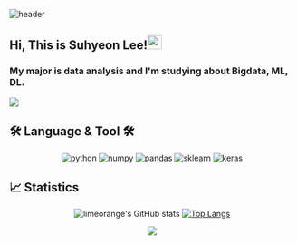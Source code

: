 ![header](https://capsule-render.vercel.app/api?type=waving&color=auto&height=200&section=header&text=Suhyeon%20Lee&fontSize=70&animation=fadeIn&fontAlignY=38&desc=&descAlignY=51&descAlign=62)
## Hi, This is Suhyeon Lee!<img src="https://media.giphy.com/media/hvRJCLFzcasrR4ia7z/giphy.gif" width="25px">
### My major is data analysis and I'm studying about Bigdata, ML, DL.

<!-- [![tistory's GitHub stats](https://tistory-readme-stats.vercel.app/api/badge?name=limeorange)](https://limeorange.tistory.com/)  <br> -->
<a href="https://limeorange.tistory.com/" target="_blank">
  <img src="https://img.shields.io/badge/Blog-20c997?style=flat-square&logo=Vimeo&logoColor=white"/>
</a>

## 🛠 Language & Tool 🛠
<div align="center">
  <img alt="python" src="https://img.shields.io/badge/python-3670A0?style=for-the-badge&logo=python&logoColor=white" />
  <img alt="numpy" src = "https://img.shields.io/badge/numpy-%23013243.svg?style=for-the-badge&logo=numpy&logoColor=white" />
  <img alt="pandas" src = "https://img.shields.io/badge/pandas-%23150458.svg?style=for-the-badge&logo=pandas&logoColor=white" />
  <img alt="sklearn" src = "https://img.shields.io/badge/scikit--learn-%23F7931E.svg?style=for-the-badge&logo=scikit-learn&logoColor=white" />
  <img alt="keras" src = "https://img.shields.io/badge/Keras-%23D00000.svg?style=for-the-badge&logo=Keras&logoColor=white" />
</div>


## 📈 Statistics
<div align="center">
  
![limeorange's GitHub stats](https://github-readme-stats.vercel.app/api?username=limeorange&show_icons=true&theme=monokai)
[![Top Langs](https://github-readme-stats.vercel.app/api/top-langs/?username=limeorange&layout=compact&theme=material-palenight&langs_count=3)](https://github.com/anuraghazra/github-readme-stats)
</div>




<!-- [![Velog's GitHub stats](https://velog-readme-stats.vercel.app/api?name=suhyun-guri&color=dark)](https://velog.io/@suhyun-guri/%EC%9E%90%EB%A3%8C%EA%B5%AC%EC%A1%B0%EC%95%8C%EA%B3%A0%EB%A6%AC%EC%A6%98-2.-%EB%B0%B0%EC%97%B4%EA%B3%BC-%EB%A6%AC%EC%8A%A4%ED%8A%B8) -->

<div align="center">
<a href="https://hits.seeyoufarm.com"><img src="https://hits.seeyoufarm.com/api/count/incr/badge.svg?url=https%3A%2F%2Fgithub.com%2Fsuhyun-guri&count_bg=%23F95353&title_bg=%233F3D3D&icon=&icon_color=%23E7E7E7&title=hits&edge_flat=false"/></a>
</div>
